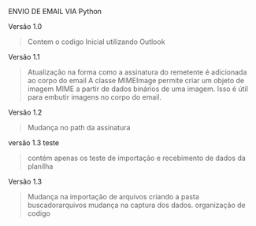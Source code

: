 ENVIO DE EMAIL VIA Python

Versão 1.0
> Contem o codigo Inicial utilizando Outlook

Versão 1.1
> Atualização na forma como a assinatura do remetente é adicionada ao corpo do email
> A classe MIMEImage permite criar um objeto de imagem MIME a partir de dados binários de uma imagem. Isso é útil para embutir imagens no corpo do email.

Versão 1.2
> Mudança no path da assinatura


versão 1.3 teste
> contém apenas os teste de importação e recebimento de dados da planilha

Versão 1.3
> Mudança na importação de arquivos criando a pasta buscadorarquivos
> mudança na captura dos dados.
> organização de codigo